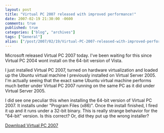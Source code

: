 ```yaml
---
layout: post
title: "Virtual PC 2007 released with improved performance!"
date: 2007-02-19 21:30:00 -0600
comments: true
published: true
categories: ["blog", "archives"]
tags: ["General"]
alias: ["/post/2007/02/19/Virtual-PC-2007-released-with-improved-performance!", "/post/2007/02/19/virtual-pc-2007-released-with-improved-performance!"]
---
```

<!-- more -->
<P>Microsoft released Virtual PC 2007 today. I've been waiting for this since Virtual PC 2004 wont install on the 64-bit version of Vista.</P>
<P>I just installed Virtual PC 2007, turned on hardware virtualization and loaded up the Ubuntu virtual machine I previously installed on Virtual Server 2005. I'm actually seeing that the&nbsp;exact same&nbsp;Ubuntu virtual machine&nbsp;performs much better under Virtual PC 2007 running on the same PC as it did under Virtual Server 2005.</P>
<P>I did see one peculiar this when installing the 64-bit version of Virtual PC 2007. It installs under "Program Files (x86)". Once the install finished, I fired it up and it runs under a 32-bit binary. This is really strange behavior for the "64-bit" version. Is this correct? Or, did they put up the wrong installer?</P>
<P><A href="http://www.microsoft.com/windows/products/winfamily/virtualpc/default.mspx">Download Virtual PC 2007</A></P>
